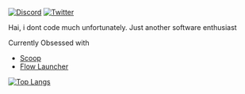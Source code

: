 [![Discord](https://badgen.net/badge/icon/discord?icon=discord&label&color=5865F2)](https://discord.com/users/712998765560332300) [![Twitter](https://badgen.net/badge/icon/twitter?icon=twitter&label&color=#1D9BF0)](https://twitter.com/HUT4444)

Hai, i dont code much unfortunately. 
Just another software enthusiast 

Currently Obsessed with 
- [Scoop](https://github.com/ScoopInstaller/Scoop/)
- [Flow Launcher](https://github.com/Flow-Launcher/Flow.Launcher)

[![Top Langs](https://github-readme-stats.vercel.app/api/top-langs/?username=Lenicyl&layout=compact&theme=github_dark)](https://github.com/anuraghazra/github-readme-stats) 


